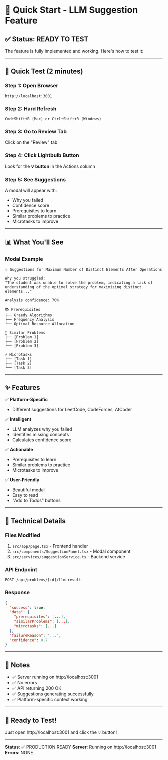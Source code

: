 # 🚀 Quick Start - LLM Suggestion Feature

## ✅ Status: READY TO TEST

The feature is fully implemented and working. Here's how to test it:

---

## 🎯 Quick Test (2 minutes)

### Step 1: Open Browser
```
http://localhost:3001
```

### Step 2: Hard Refresh
```
Cmd+Shift+R (Mac) or Ctrl+Shift+R (Windows)
```

### Step 3: Go to Review Tab
Click on the "Review" tab

### Step 4: Click Lightbulb Button
Look for the **💡 button** in the Actions column

### Step 5: See Suggestions
A modal will appear with:
- Why you failed
- Confidence score
- Prerequisites to learn
- Similar problems to practice
- Microtasks to improve

---

## 📊 What You'll See

### Modal Example
```
💡 Suggestions for Maximum Number of Distinct Elements After Operations

Why you struggled:
"The student was unable to solve the problem, indicating a lack of 
understanding of the optimal strategy for maximizing distinct elements..."

Analysis confidence: 70%

📚 Prerequisites
├── Greedy Algorithms
├── Frequency Analysis
└── Optimal Resource Allocation

🔗 Similar Problems
├── [Problem 1]
├── [Problem 2]
└── [Problem 3]

⚡ Microtasks
├── [Task 1]
├── [Task 2]
└── [Task 3]
```

---

## ✨ Features

✅ **Platform-Specific**
- Different suggestions for LeetCode, CodeForces, AtCoder

✅ **Intelligent**
- LLM analyzes why you failed
- Identifies missing concepts
- Calculates confidence score

✅ **Actionable**
- Prerequisites to learn
- Similar problems to practice
- Microtasks to improve

✅ **User-Friendly**
- Beautiful modal
- Easy to read
- "Add to Todos" buttons

---

## 🔧 Technical Details

### Files Modified
1. `src/app/page.tsx` - Frontend handler
2. `src/components/SuggestionPanel.tsx` - Modal component
3. `src/services/suggestionService.ts` - Backend service

### API Endpoint
```
POST /api/problems/[id]/llm-result
```

### Response
```json
{
  "success": true,
  "data": {
    "prerequisites": [...],
    "similarProblems": [...],
    "microtasks": [...]
  },
  "failureReason": "...",
  "confidence": 0.7
}
```

---

## 📝 Notes

- ✅ Server running on http://localhost:3001
- ✅ No errors
- ✅ API returning 200 OK
- ✅ Suggestions generating successfully
- ✅ Platform-specific context working

---

## 🎊 Ready to Test!

Just open http://localhost:3001 and click the 💡 button!

---

**Status**: ✅ PRODUCTION READY
**Server**: Running on http://localhost:3001
**Errors**: NONE

